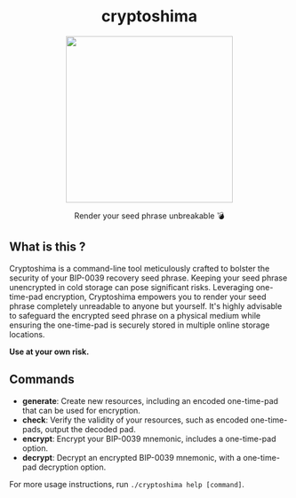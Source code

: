 <div align="center">
  <h1>cryptoshima</h1>
  <img src="https://github.com/pacokleitz/cryptoshima/assets/31453761/1d3712d7-a5cd-43ca-8a4f-7b17258c899c" width="300" />
  <p>Render your seed phrase unbreakable 💣</p>
</div>

## What is this ?

Cryptoshima is a command-line tool meticulously crafted to bolster the security of your BIP-0039 recovery seed phrase. Keeping your seed phrase unencrypted in cold storage can pose significant risks. Leveraging one-time-pad encryption, Cryptoshima empowers you to render your seed phrase completely unreadable to anyone but yourself. It's highly advisable to safeguard the encrypted seed phrase on a physical medium while ensuring the one-time-pad is securely stored in multiple online storage locations.

**Use at your own risk.**

## Commands

- **generate**: Create new resources, including an encoded one-time-pad that can be used for encryption.
- **check**: Verify the validity of your resources, such as encoded one-time-pads, output the decoded pad.
- **encrypt**: Encrypt your BIP-0039 mnemonic, includes a one-time-pad option.
- **decrypt**: Decrypt an encrypted BIP-0039 mnemonic, with a one-time-pad decryption option.

For more usage instructions, run `./cryptoshima help [command]`.
